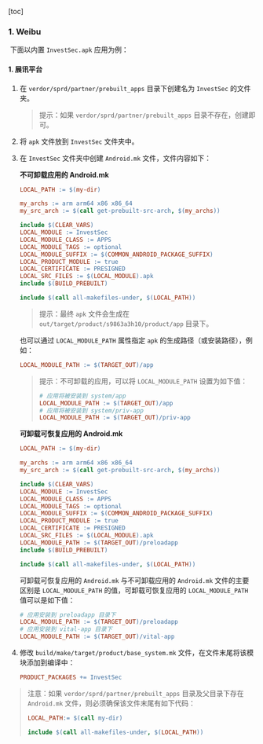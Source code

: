 [toc]

### 1. Weibu

​	下面以内置 `InvestSec.apk` 应用为例：

#### 1. 展讯平台

1. 在 `verdor/sprd/partner/prebuilt_apps` 目录下创建名为 `InvestSec` 的文件夹。

   > 提示：如果 `verdor/sprd/partner/prebuilt_apps` 目录不存在，创建即可。

2. 将 `apk` 文件放到 `InvestSec` 文件夹中。

3. 在 `InvestSec` 文件夹中创建 `Android.mk` 文件，文件内容如下：

   **不可卸载应用的 Android.mk**

   ```makefile
   LOCAL_PATH := $(my-dir)
   
   my_archs := arm arm64 x86 x86_64
   my_src_arch := $(call get-prebuilt-src-arch, $(my_archs))
   
   include $(CLEAR_VARS)
   LOCAL_MODULE := InvestSec
   LOCAL_MODULE_CLASS := APPS
   LOCAL_MODULE_TAGS := optional
   LOCAL_MODULE_SUFFIX := $(COMMON_ANDROID_PACKAGE_SUFFIX)
   LOCAL_PRODUCT_MODULE := true
   LOCAL_CERTIFICATE := PRESIGNED
   LOCAL_SRC_FILES := $(LOCAL_MODULE).apk
   include $(BUILD_PREBUILT)
   
   include $(call all-makefiles-under, $(LOCAL_PATH))
   ```

   > 提示：最终 `apk` 文件会生成在 `out/target/product/s9863a3h10/product/app` 目录下。

   也可以通过 `LOCAL_MODULE_PATH` 属性指定 `apk` 的生成路径（或安装路径），例如：

   ```makefile
   LOCAL_MODULE_PATH := $(TARGET_OUT)/app
   ```

   > 提示：不可卸载的应用，可以将 `LOCAL_MODULE_PATH` 设置为如下值：
   >
   > ```makefile
   > # 应用将被安装到 system/app
   > LOCAL_MODULE_PATH := $(TARGET_OUT)/app
   > # 应用将被安装到 system/priv-app
   > LOCAL_MODULE_PATH := $(TARGET_OUT)/priv-app
   > ```

   **可卸载可恢复应用的 Android.mk**

   ```makefile
   LOCAL_PATH := $(my-dir)
   
   my_archs := arm arm64 x86 x86_64
   my_src_arch := $(call get-prebuilt-src-arch, $(my_archs))
   
   include $(CLEAR_VARS)
   LOCAL_MODULE := InvestSec
   LOCAL_MODULE_CLASS := APPS
   LOCAL_MODULE_TAGS := optional
   LOCAL_MODULE_SUFFIX := $(COMMON_ANDROID_PACKAGE_SUFFIX)
   LOCAL_PRODUCT_MODULE := true
   LOCAL_CERTIFICATE := PRESIGNED
   LOCAL_SRC_FILES := $(LOCAL_MODULE).apk
   LOCAL_MODULE_PATH := $(TARGET_OUT)/preloadapp
   include $(BUILD_PREBUILT)
   
   include $(call all-makefiles-under, $(LOCAL_PATH))
   ```

   可卸载可恢复应用的 `Android.mk` 与不可卸载应用的 `Android.mk` 文件的主要区别是 `LOCAL_MODULE_PATH` 的值，可卸载可恢复应用的 `LOCAL_MODULE_PATH` 值可以是如下值：

   ```makefile
   # 应用安装到 preloadapp 目录下
   LOCAL_MODULE_PATH := $(TARGET_OUT)/preloadapp
   # 应用安装到 vital-app 目录下
   LOCAL_MODULE_PATH := $(TARGET_OUT)/vital-app
   ```

4. 修改 `build/make/target/product/base_system.mk` 文件，在文件末尾将该模块添加到编译中：

   ```makefile
   PRODUCT_PACKAGES += InvestSec
   ```


> 注意：如果 `verdor/sprd/partner/prebuilt_apps` 目录及父目录下存在 `Android.mk` 文件，则必须确保该文件末尾有如下代码：
>
> ```makefile
> LOCAL_PATH:= $(call my-dir)
> 
> include $(call all-makefiles-under, $(LOCAL_PATH))
> ```



